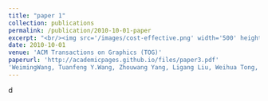 ```yaml
---
title: "paper 1"
collection: publications
permalink: /publication/2010-10-01-paper
excerpt: "<br/><img src='/images/cost-effective.png' width='500' height='300'>"
date: 2010-10-01
venue: 'ACM Transactions on Graphics (TOG)'
paperurl: 'http://academicpages.github.io/files/paper3.pdf'
'WeimingWang, Tuanfeng Y.Wang, Zhouwang Yang, Ligang Liu, Weihua Tong, Jiansong Deng, Falai Chen and Xiuping Liu. (2013). &quot;Cost-effective Printing of 3D Objective with Skin-Frame Structures.&quot; <i>ACM Transactions on Graphics (TOG) (Proc. SIGGRAPH Aisa)</i>. 2013, 32(6):1-10.  CCF: A.'
---
```

d